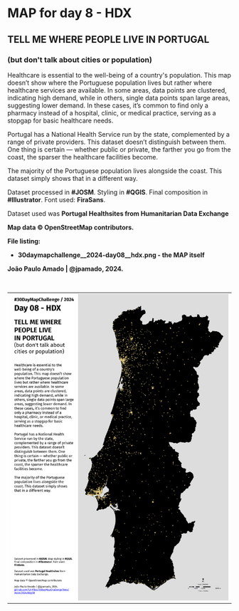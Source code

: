 
<h1>MAP for day 8 - HDX</h1>
<h2>TELL ME WHERE PEOPLE LIVE IN PORTUGAL </h2>
<h3>(but don't talk about cities or population)</h3>
<p>Healthcare is essential to the well-being of a country's population. This map doesn’t show where the Portuguese population lives but rather where healthcare services are available. In some areas, data points are clustered, indicating high demand, while in others, single data points span large areas, suggesting lower demand. In these cases, it’s common to find only a pharmacy instead of a hospital, clinic, or medical practice, serving as a stopgap for basic healthcare needs.</p>
<p>Portugal has a National Health Service run by the state, complemented by a range of private providers. This dataset doesn’t distinguish between them. One thing is certain — whether public or private, the farther you go from the coast, the sparser the healthcare facilities become.</p>
<p>The majority of the Portuguese population lives alongside the coast. This dataset simply shows that in a different way.</p>
<p>Dataset processed in <b>#JOSM</b>. Styling in <b>#QGIS</b>. Final composition in <b>#Illustrator</b>. Font used: <b>FiraSans</b>.</p>
<p>Dataset used was <b>Portugal Healthsites<b> from Humanitarian Data Exchange</p>
<p>Map data © OpenStreetMap contributors.</p>
<p>File listing:</p>
<ul>
  <li><b>30daymapchallenge__2024-day08__hdx.png</b> - the MAP itself</li>
</ul>
<p>João Paulo Amado | @jpamado, 2024.</p>
<p>&nbsp;</p>
<table>
<tr>
<td style="border:thin #000">
<img src="30daymapchallenge__2024-day08__hdx.png" width=auto>
</td>
</tr>
</table>
